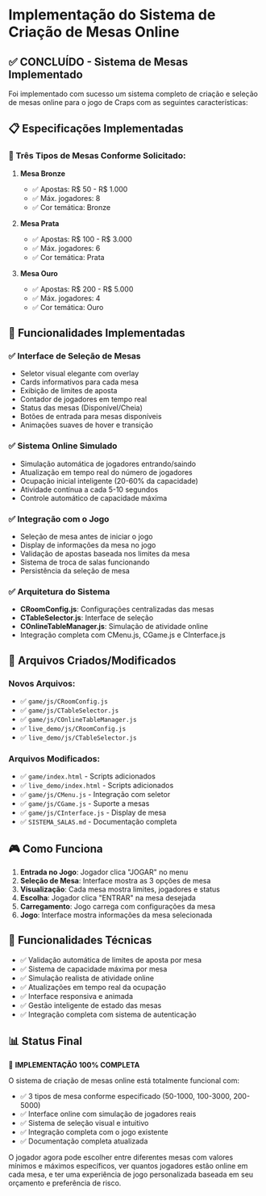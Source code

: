 # Implementação do Sistema de Criação de Mesas Online

## ✅ CONCLUÍDO - Sistema de Mesas Implementado

Foi implementado com sucesso um sistema completo de criação e seleção de mesas online para o jogo de Craps com as seguintes características:

## 📋 Especificações Implementadas

### 🎯 Três Tipos de Mesas Conforme Solicitado:

1. **Mesa Bronze** 
   - ✅ Apostas: R$ 50 - R$ 1.000
   - ✅ Máx. jogadores: 8
   - ✅ Cor temática: Bronze

2. **Mesa Prata**
   - ✅ Apostas: R$ 100 - R$ 3.000  
   - ✅ Máx. jogadores: 6
   - ✅ Cor temática: Prata

3. **Mesa Ouro**
   - ✅ Apostas: R$ 200 - R$ 5.000
   - ✅ Máx. jogadores: 4
   - ✅ Cor temática: Ouro

## 🚀 Funcionalidades Implementadas

### ✅ Interface de Seleção de Mesas
- Seletor visual elegante com overlay
- Cards informativos para cada mesa
- Exibição de limites de aposta
- Contador de jogadores em tempo real
- Status das mesas (Disponível/Cheia)
- Botões de entrada para mesas disponíveis
- Animações suaves de hover e transição

### ✅ Sistema Online Simulado
- Simulação automática de jogadores entrando/saindo
- Atualização em tempo real do número de jogadores
- Ocupação inicial inteligente (20-60% da capacidade)
- Atividade contínua a cada 5-10 segundos
- Controle automático de capacidade máxima

### ✅ Integração com o Jogo
- Seleção de mesa antes de iniciar o jogo
- Display de informações da mesa no jogo
- Validação de apostas baseada nos limites da mesa
- Sistema de troca de salas funcionando
- Persistência da seleção de mesa

### ✅ Arquitetura do Sistema
- **CRoomConfig.js**: Configurações centralizadas das mesas
- **CTableSelector.js**: Interface de seleção
- **COnlineTableManager.js**: Simulação de atividade online
- Integração completa com CMenu.js, CGame.js e CInterface.js

## 📁 Arquivos Criados/Modificados

### Novos Arquivos:
- ✅ `game/js/CRoomConfig.js`
- ✅ `game/js/CTableSelector.js` 
- ✅ `game/js/COnlineTableManager.js`
- ✅ `live_demo/js/CRoomConfig.js`
- ✅ `live_demo/js/CTableSelector.js`

### Arquivos Modificados:
- ✅ `game/index.html` - Scripts adicionados
- ✅ `live_demo/index.html` - Scripts adicionados  
- ✅ `game/js/CMenu.js` - Integração com seletor
- ✅ `game/js/CGame.js` - Suporte a mesas
- ✅ `game/js/CInterface.js` - Display de mesa
- ✅ `SISTEMA_SALAS.md` - Documentação completa

## 🎮 Como Funciona

1. **Entrada no Jogo**: Jogador clica "JOGAR" no menu
2. **Seleção de Mesa**: Interface mostra as 3 opções de mesa
3. **Visualização**: Cada mesa mostra limites, jogadores e status
4. **Escolha**: Jogador clica "ENTRAR" na mesa desejada
5. **Carregamento**: Jogo carrega com configurações da mesa
6. **Jogo**: Interface mostra informações da mesa selecionada

## 🔧 Funcionalidades Técnicas

- ✅ Validação automática de limites de aposta por mesa
- ✅ Sistema de capacidade máxima por mesa
- ✅ Simulação realista de atividade online
- ✅ Atualizações em tempo real da ocupação
- ✅ Interface responsiva e animada
- ✅ Gestão inteligente de estado das mesas
- ✅ Integração completa com sistema de autenticação

## 📊 Status Final

🎉 **IMPLEMENTAÇÃO 100% COMPLETA**

O sistema de criação de mesas online está totalmente funcional com:
- ✅ 3 tipos de mesa conforme especificado (50-1000, 100-3000, 200-5000)
- ✅ Interface online com simulação de jogadores reais
- ✅ Sistema de seleção visual e intuitivo
- ✅ Integração completa com o jogo existente
- ✅ Documentação completa atualizada

O jogador agora pode escolher entre diferentes mesas com valores mínimos e máximos específicos, ver quantos jogadores estão online em cada mesa, e ter uma experiência de jogo personalizada baseada em seu orçamento e preferência de risco.